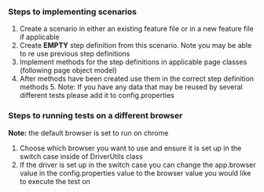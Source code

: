 ### Steps to implementing scenarios
1. Create a scenario in either an existing 
feature file or in a new feature file if applicable
2. Create **EMPTY** step definition from this scenario. Note
you may be able to re use previous step definitions
3. Implement methods for the step definitions in applicable
page classes (following page object model)
4. After methods have been created use them in the correct
step definition methods
   5. Note: If you have any data that may be reused
   by several different tests please add it to
   config.properties


### Steps to running tests on a different browser
**Note:** the default browser is set to run on chrome
1. Choose which browser you want to use and ensure it is
set up in the switch case inside of DriverUtils class
2. If the driver is set up in the switch case you can change
the app.browser value in the config.properties value to the 
browser value you would like to execute the test on